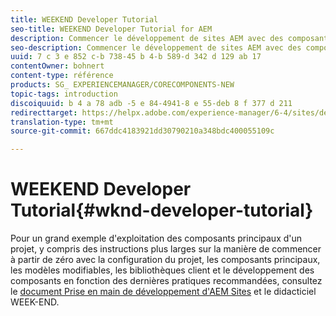 ```yaml
---
title: WEEKEND Developer Tutorial
seo-title: WEEKEND Developer Tutorial for AEM
description: Commencer le développement de sites AEM avec des composants principaux
seo-description: Commencer le développement de sites AEM avec des composants principaux
uuid: 7 c 3 e 852 c-b 738-45 b 4-b 589-d 342 d 129 ab 17
contentOwner: bohnert
content-type: référence
products: SG_ EXPERIENCEMANAGER/CORECOMPONENTS-NEW
topic-tags: introduction
discoiquuid: b 4 a 78 adb -5 e 84-4941-8 e 55-deb 8 f 377 d 211
redirecttarget: https://helpx.adobe.com/experience-manager/6-4/sites/developing/using/getting-started.html
translation-type: tm+mt
source-git-commit: 667ddc4183921dd30790210a348bdc400055109c

---
```



# WEEKEND Developer Tutorial{#wknd-developer-tutorial}

Pour un grand exemple d&#39;exploitation des composants principaux d&#39;un projet, y compris des instructions plus larges sur la manière de commencer à partir de zéro avec la configuration du projet, les composants principaux, les modèles modifiables, les bibliothèques client et le développement des composants en fonction des dernières pratiques recommandées, consultez le [document Prise en main de développement d&#39;AEM Sites](https://docs.adobe.com/content/help/en/experience-manager-learn/getting-started-wknd-tutorial-develop/overview.html) et le didacticiel WEEK-END.
